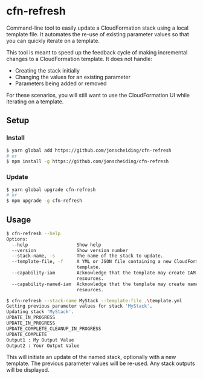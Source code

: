 # cfn-refresh

Command-line tool to easily update a CloudFormation stack using a local template file.  It automates the re-use of existing parameter values so that you can quickly iterate on a template.

This tool is meant to speed up the feedback cycle of making incremental changes to a CloudFormation template.  It does not handle:

* Creating the stack initially
* Changing the values for an existing parameter
* Parameters being added or removed

For these scenarios, you will still want to use the CloudFormation UI while iterating on a template.

## Setup

### Install

```bash
$ yarn global add https://github.com/jonscheiding/cfn-refresh
# or
$ npm install -g https://github.com/jonscheiding/cfn-refresh
```

### Update

```bash
$ yarn global upgrade cfn-refresh
# or
$ npm upgrade -g cfn-refresh
```

## Usage

```bash
$ cfn-refresh --help
Options:
  --help                  Show help                                    [boolean]
  --version               Show version number                          [boolean]
  --stack-name, -s        The name of the stack to update.            [required]
  --template-file, -f     A YML or JSON file containing a new CloudFormation
                          template.
  --capability-iam        Acknowledge that the template may create IAM
                          resources.                                   [boolean]
  --capability-named-iam  Acknowledge that the template may create named IAM
                          resources.                                   [boolean]

$ cfn-refresh --stack-name MyStack --template-file .\template.yml
Getting previous parameter values for stack 'MyStack'.
Updating stack 'MyStack'.
UPDATE_IN_PROGRESS
UPDATE_IN_PROGRESS
UPDATE_COMPLETE_CLEANUP_IN_PROGRESS
UPDATE_COMPLETE
Output1 : My Output Value
Output2 : Your Output Value
```

This will initiate an update of the named stack, optionally with a new template.  The previous parameter values will be re-used.  Any stack outputs will be displayed.
